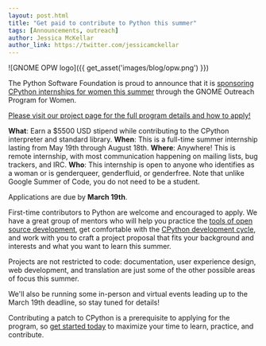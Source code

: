 ```yaml
---
layout: post.html
title: "Get paid to contribute to Python this summer"
tags: [Announcements, outreach]
author: Jessica McKellar
author_link: https://twitter.com/jessicamckellar
---
```


![GNOME OPW logo]({{ get_asset('images/blog/opw.png') }})

The Python Software Foundation is proud to announce that it is [sponsoring CPython internships for women this summer][pyfound] through the GNOME Outreach Program for Women.

[Please visit our project page for the full program details and how to apply!][apply]

__What__: Earn a $5500 USD stipend while contributing to the CPython interpreter and standard library.
__When__: This is a full-time summer internship lasting from May 19th through August 18th.
__Where__: Anywhere! This is remote internship, with most communication happening on mailing lists, bug trackers, and IRC.
__Who__: This internship is open to anyone who identifies as a woman or is genderqueer, genderfluid, or genderfree. Note that unlike Google Summer of Code, you do not need to be a student.

Applications are due by __March 19th__.

First-time contributors to Python are welcome and encouraged to apply. We have a great group of mentors who will help you practice the [tools of open source development][tools], get comfortable with the [CPython development cycle][devguide], and work with you to craft a project proposal that fits your background and interests and what you want to learn this summer.

Projects are not restricted to code: documentation, user experience design, web development, and translation are just some of the other possible areas of focus this summer.

We'll also be running some in-person and virtual events leading up to the March 19th deadline, so stay tuned for details!

Contributing a patch to CPython is a prerequisite to applying for the program, so [get started today][apply] to maximize your time to learn, practice, and contribute.

[pyfound]: http://pyfound.blogspot.com/2014/03/pyladies-announcing-paid-summer.html
[apply]: https://wiki.python.org/moin/OPW/2014
[devguide]: http://docs.python.org/devguide/
[tools]: https://wiki.python.org/moin/OPW/2014#tools
